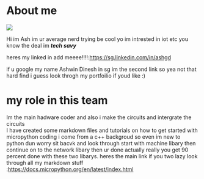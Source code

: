 # About me
<img src="https://github.com/QaysFaaris23/ScdfVehicle/blob/master/AshwinJornal/ash.jpeg">

Hi im Ash im ur average nerd trying be cool yo im  intrested in iot etc you know the deal im ***tech savy*** 

heres my linked in add  meeee!!!!:https://sg.linkedin.com/in/ashgd


if u google my name Ashwin Dinesh in sg im the second link so yea not that hard find i guess look throgh my portfoilio if youd like :)

# my role in this team 
Im the main hadware coder and also i make the circuits and intergrate the circuits  
I have created some markdown files and tutorials on how  to get started with micropython coding 
i come from a c++ backgroud so even im new to python dun worry sit bacvk and look through start with machine libary then continue on to the network libary then ur done actually really you get 90 percent done with these two libarys.
heres the main link if you two lazy look through all my markdown stuff :https://docs.micropython.org/en/latest/index.html
